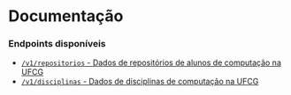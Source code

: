 # Documentação

### Endpoints disponíveis

- [`/v1/repositorios` - Dados de repositórios de alunos de computação na UFCG](REPOSITORIES.md)
- [`/v1/disciplinas` - Dados de disciplinas de computação na UFCG](SUBJECTS.md)